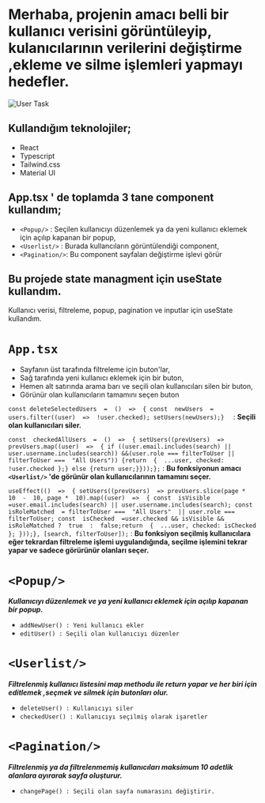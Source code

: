 # **Merhaba, projenin amacı belli bir kullanıcı verisini görüntüleyip, kulanıcılarının verilerini değiştirme ,ekleme ve silme işlemleri yapmayı hedefler.**

![User Task](https://lh3.googleusercontent.com/fife/APg5EObAAIlCbnj2YLBIYaMmPgbuFS0Xbr6c84zH6d877cTxIfpY4tJEePpoIWZAWcy4_I7PdpcwZvj84lq9R1TaF-tHtkVKnsb32ONYKMGYRGS1U7lLIb_hq2RjTKT0CMfPDfmKGrBflcbzebMRzzacDW6D1ab_nXjwmfHNH5lZmKPf8ooxYzluRZFQra9U8txJ46WIzy_-DhQv7coI0b2BBQc_1CHT_OAb4iAsiM865GgFErJSnP01PjnS2AC-paLuRsdGMR349bj81w4DMzTpAaYNJ7xLKUCTJfQikus385abmBnqIJI_HkbD7oOmXEDRXErSGL0fP_Le4_b9fzVNPJPmlPplSA7gcX0EcXq4_k5F48ADWFgk_qpuyWxdvAdwdHrW4r85LeUNjPxv6MkLbPYCR3aU1HEhbeFtAMkd0_pzqHw_oon932iEsF08Iu5LDfQpQobHbESB4Y7kw4mwlg6hMsm25DACFIYL-v5-bhtW8aNnK43iX7tvWDlfBdfesaIYCl6ZTYqXaPr281l2nhjaqQkW5U_THNh9YuIgah3cQs1E-QBoF18enMXxuW0T3XumvVgPSfFx83NH4Ephi3l1KJ-WNxDxQ1VkgbTKvgQaywAhhd4JwC6mQCqX6lV7B9PRFVMDArqnOkEdBJj6Lthf3-4yL6Ekdrg0iDbKIRjJ6E82ukGev1SYfbfcNyNnAsgz2gp7LdXTZAZBiIRlwnU9NFTZLD8qbX9W9O9o_o3TQc_IkdUFtiH2Fn312B5XRAh2wRby0duOCp4ewKE3nqChqiQ_YxWyOokwNRaGlFywVDFDKPPnSkTqb6-HeuatE8DTQk1nsBI3-ss6p8YhfR3lqynkW8o2CCGMmLOmMnzOMKvk4USfgJm1nVB48rQBtz-VYALUEcvDL2PjEYLu3QziaYm0y1DJg4wv7XJNaATlK84LhRB5eevK-FRm8Huc3eNSi0hOjIMKUk22MPbmd27RDoKUGZG-T3zztBAuHZgdpeWSFA2X6GA0h1vR_TRIeukpb5wPcYXHkqTQoMlkklZOLboCAOEX-V5Yh9dIihN2UU35u0Bw-JOBjj42KWPQvZGZqMos21EmA-7aN8yD-yoipFKh9Prod3tmlT3xTLh5WfbQR_WUsn_wFTOR_9nTiHPdbAQUzsyKuLbjYxWb9oQdsuST2pznXiz-FdK7ArOGv3l6CASkbTB9SKg_gcHmlhuFi0DQYLXm4PJS5X39bMhI0VHdcEjfQh5MP2xy09CxebWJ0piafGbVqPi5H85NCZUvgjvyc0mXJ1hHCnCXnTtDMD5JtnKGeNxL54b9Y98Z2S0-KArxyzb-YHK9cy2WFan7QmPsaFsIgRKK8nx-LSuRC9aOgs7RCGG_1FUr77kEli7Dzjdkc_wiXckbQBIzy1jnnwwVGGxD-PMZOCHmB9zJXciiYAI8aJYWbup7txP_oPXcE4-smCGGm3LLgJNJneFWcG3kQSo8nQ7Pk0eaRSj-WepA=w1920-h913)
## Kullandığım teknolojiler;

 - React
 - Typescript
 - Tailwind.css
 - Material UI

## App.tsx ' de toplamda 3 tane component kullandım;

 - `<Popup/>` : Seçilen kullanıcıyı düzenlemek ya da yeni kullanıcı eklemek için açılıp kapanan bir popup,
 - `<Userlist/>` : Burada kullancıların görüntülendiği component,
 - `<Pagination/>`: Bu component sayfaları değiştirme işlevi görür


## **Bu projede state managment için useState kullandım.**
Kullanıcı verisi, filtreleme, popup, pagination ve inputlar için useState kullandım.

# `App.tsx`

 - Sayfanın üst tarafında filtreleme için buton'lar,
 - Sağ tarafında yeni kullanıcı eklemek için bir buton,
 - Hemen alt satırında arama barı ve seçili olan kullanıcıları silen bir buton,
 - Görünür olan kullanıcıların tamamını seçen buton

    
 
 `const deleteSelectedUsers  =  ()  =>  {
 const  newUsers  = users.filter((user)  =>  !user.checked); setUsers(newUsers);} 
 ` : **Seçili olan kullanıcıları siler.**

`const  checkedAllUsers  =  ()  =>  {
setUsers((prevUsers)  =>
prevUsers.map((user)  =>  {
if ((user.email.includes(search) || user.username.includes(search)) &&(user.role === filterToUser || filterToUser ===  "All Users")) {return  {  ...user, checked:  !user.checked };} else {return user;}}));};` : **Bu fonksiyonun amacı `<Userlist/>` 'de görünür olan kullanıcılarının tamamını seçer.**

 `useEffect(()  =>  {
setUsers((prevUsers)  =>
prevUsers.slice(page *  10  -  10, page *  10).map((user)  =>  {
const  isVisible  =user.email.includes(search) || user.username.includes(search);
const  isRoleMatched  =
filterToUser ===  "All Users"  || user.role === filterToUser;
const  isChecked  =user.checked && isVisible && isRoleMatched ?  true  :  false;return  {  ...user, checked: isChecked };
}));}, [search, filterToUser]);` : **Bu fonksiyon seçilmiş kullanıcılara eğer tekrardan filtreleme işlemi uygulandığında, seçilme işlemini tekrar yapar ve sadece görürünür olanları seçer.**

# `<Popup/>`

***Kullanıcıyı düzenlemek ve ya yeni kullanıcı eklemek için açılıp kapanan bir popup.***

 - `addNewUser() : Yeni kullanıcı ekler`
 - `editUser() : Seçili olan kullanıcıyı düzenler`


# `<Userlist/>`

***Filtrelenmiş kullanıcı listesini map methodu ile return yapar ve her biri için editlemek ,seçmek ve silmek için butonları olur.***

- `deleteUser() : Kullanıcıyı siler`
- `checkedUser() : Kullanıcıyı seçilmiş olarak işaretler`


# `<Pagination/>`

***Filtrelenmiş ya da filtrelenmemiş kullanıcıları maksimum 10 adetlik alanlara ayırarak sayfa oluşturur.***

- `changePage() : Seçili olan sayfa numarasını değiştirir.`












